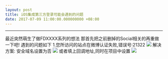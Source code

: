 ```yaml
---
layout: post
title: iOS集成第三方登录可能会遇到的问题
date: 2017-07-09 11:00:00.000000000 +08:00
---
```


---
最近突然萌生了做FDXXXX系列的想法
那首先把之前删掉的Social相关的再重做一下吧!
遇到的问题如下
1.您所访问的站点在微博认证失败,错误号:21322
![](http://om2bks7xs.bkt.clouddn.com/2017-07-09-iOS-social_question_1.png)
解决方案:
安全域名设置为否
![](http://om2bks7xs.bkt.clouddn.com/2017-07-09-iOS-social_answer_1_1.png)
或者填上回调地址,同时在项目中设置
![](http://om2bks7xs.bkt.clouddn.com/2017-07-09-iOS-social_answer_1_2.png)



